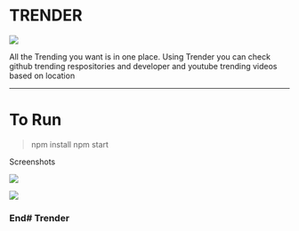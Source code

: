# TRENDER

![](../public/images/logo1.png)


All the Trending you want is in one place. Using Trender you can check github trending respositories and developer and youtube trending videos based on location


-------------
To Run
======

> npm install
> npm start


Screenshots

![](../public/images/github-trending.png)

![](../public/images/youtube-trending.png)


### End# Trender
